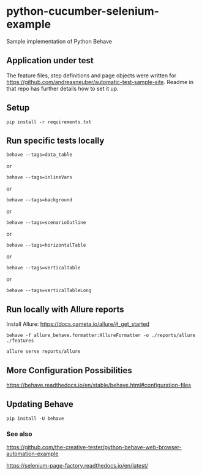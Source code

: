 # python-cucumber-selenium-example
Sample implementation of Python Behave

## Application under test
The feature files, step definitions and page objects were written for https://github.com/andreasneuber/automatic-test-sample-site.
Readme in that repo has further details how to set it up.

## Setup
`pip install -r requirements.txt`

## Run specific tests locally
`behave --tags=data_table`

or

`behave --tags=inlineVars`

or

`behave --tags=background`

or

`behave --tags=scenarioOutline`

or

`behave --tags=horizontalTable`

or

`behave --tags=verticalTable`

or

`behave --tags=verticalTableLong`

## Run locally with Allure reports
Install Allure: https://docs.qameta.io/allure/#_get_started

`behave -f allure_behave.formatter:AllureFormatter -o ./reports/allure  ./features`

`allure serve reports/allure`

## More Configuration Possibilities
https://behave.readthedocs.io/en/stable/behave.html#configuration-files

## Updating Behave
`pip install -U behave`

### See also
https://github.com/the-creative-tester/python-behave-web-browser-automation-example

https://selenium-page-factory.readthedocs.io/en/latest/